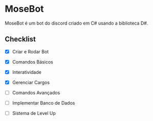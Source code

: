 # MoseBot
MoseBot é um bot do discord criado em C# usando a biblioteca D#.

## Checklist
- [x] Criar e Rodar Bot
- [x] Comandos Básicos
- [x] Interatividade
- [x] Gerenciar Cargos
- [ ] Comandos Avançados
- [ ] Implementar Banco de Dados
- [ ] Sistema de Level Up


